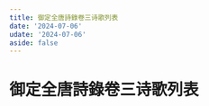 ```yaml
---
title: 御定全唐詩錄卷三诗歌列表
date: '2024-07-06'
udate: '2024-07-06'
aside: false
---
```

# 御定全唐詩錄卷三诗歌列表

<PoemList :list="poems" :authorMap="authorMap" :chapternum="3" />

<script setup>
const chapter = '卷三';
import poems from '/data/qtsl/卷三/poems.json'
import authorMap from '/data/qtsl/卷三/author.json'
</script>
